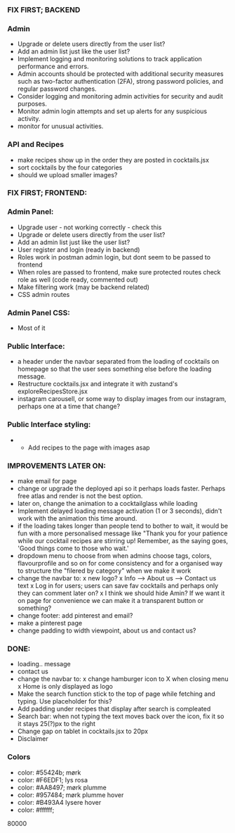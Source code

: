 ### FIX FIRST; BACKEND
### Admin
- Upgrade or delete users directly from the user list?
- Add an admin list just like the user list?
- Implement logging and monitoring solutions to track application performance and errors.
- Admin accounts should be protected with additional security measures such as two-factor authentication (2FA), strong password policies, and regular password changes.
- Consider logging and monitoring admin activities for security and audit purposes.
- Monitor admin login attempts and set up alerts for any suspicious activity.
- monitor for unusual activities.

### API and Recipes
- make recipes show up in the order they are posted in cocktails.jsx
- sort cocktails by the four categories
- should we upload smaller images?


### FIX FIRST; FRONTEND: 
### Admin Panel: 
- Upgrade user - not working correctly - check this
- Upgrade or delete users directly from the user list?
- Add an admin list just like the user list?
- User register and login (ready in backend)
- Roles work in postman admin login, but dont seem to be passed to frontend
- When roles are passed to frontend, make sure protected routes check role as well (code ready, commented out)
- Make filtering work (may be backend related)
- CSS admin routes

### Admin Panel CSS:
- Most of it 

### Public Interface:
- a header under the navbar separated from the loading of cocktails on homepage so that the user sees something else before the loading message. 
- Restructure cocktails.jsx and integrate it with zustand's exploreRecipesStore.jsx
- instagram carousell, or some way to display images from our instagram, perhaps one at a time that change?

### Public Interface styling:
- -  Add recipes to the page with images asap  




### IMPROVEMENTS LATER ON:
- make email for page
- change or upgrade the deployed api so it perhaps loads faster. Perhaps free atlas and render is not the best option. 
- later on, change the animation to a cocktailglass while loading
- Implement delayed loading message activation (1 or 3 seconds), didn't work with the animation this time around.
- if the loading takes longer than people tend to bother to wait, it would be fun with a more personalised message like "Thank you for your patience while our cocktail recipes are stirring up! Remember, as the saying goes, 'Good things come to those who wait.'
- dropdown menu to choose from when admins choose tags, colors, flavourprofile and so on for come consistency and for a organised way to structure the "filered by category" when we make it work
- change the navbar to:
x new logo?
x Info --> About us 
       --> Contact us text
x Log in for users; users can save fav cocktails and perhaps only they can comment later on? 
x I think we should hide Amin? If we want it on page for convenience we can make it a transparent button or something?
- change footer: add pinterest and email?
- make a pinterest page
- change padding to width viewpoint, about us and contact us?

### DONE:
- loading.. message 
- contact us
- change the navbar to:
x change hamburger icon to X when closing menu
x Home is only displayed as logo
- Make the search function stick to the top of page while fetching and typing. Use placeholder for this?
- Add padding under recipes that display after search is compleated
- Search bar: when not typing the text moves back over the icon, fix it so it stays 25(?)px to the right
- Change gap on tablet in cocktails.jsx to 20px
- Disclaimer

### Colors

 - color: #55424b; mørk
 - color: #F6EDF1; lys rosa
 - color: #AA8497; mørk plumme
 - color: #957484; mørk plumme hover
 - color: #B493A4 lysere hover
 - color: #ffffff;


80000